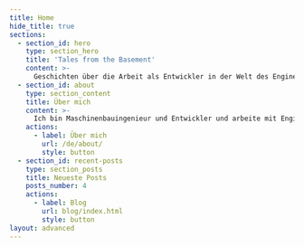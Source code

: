 ```yaml
---
title: Home
hide_title: true
sections:
  - section_id: hero
    type: section_hero
    title: 'Tales from the Basement'
    content: >-
      Geschichten über die Arbeit als Entwickler in der Welt des Engineerings.
  - section_id: about
    type: section_content
    title: Über mich
    content: >-
      Ich bin Maschinenbauingenieur und Entwickler und arbeite mit Engineering-Applikationen. PML- und C#-Entwickler. Wenn ich nicht bei der Arbeit bin, schreibe ich gerne Kurzgeschichten über die peinlichen Dinge des Lebens und mixe leckere Cocktails.
    actions:
      - label: Über mich
        url: /de/about/
        style: button
  - section_id: recent-posts
    type: section_posts
    title: Neueste Posts
    posts_number: 4
    actions:
      - label: Blog
        url: blog/index.html
        style: button
layout: advanced
---
```

